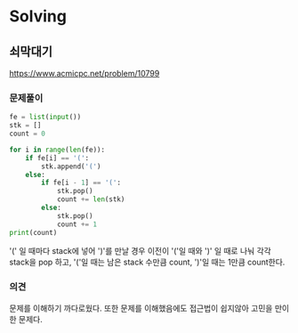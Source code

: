 # Solving

## 쇠막대기
https://www.acmicpc.net/problem/10799
### 문제풀이
```python
fe = list(input())
stk = []
count = 0

for i in range(len(fe)):
    if fe[i] == '(':
        stk.append('(')
    else:
        if fe[i - 1] == '(':
            stk.pop()
            count += len(stk)
        else:
            stk.pop()
            count += 1
print(count)
```
'(' 일 때마다 stack에 넣어 ')'를 만날 경우 이전이 '('일 때와 ')' 일 때로 나눠 각각 stack을 pop 하고, '('일 때는 남은 stack 수만큼 count, ')'일 때는 1만큼 count한다.
### 의견
문제를 이해하기 까다로웠다. 또한 문제를 이해했음에도 접근법이 쉽지않아 고민을 만이 한 문제다.